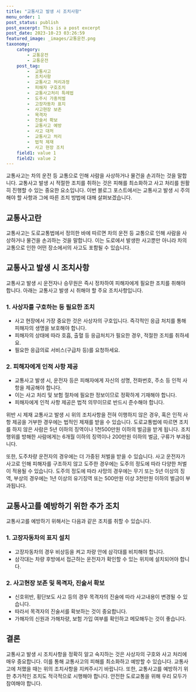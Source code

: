 ```yaml
---
title: "교통사고 발생 시 조치사항"
menu_order: 1
post_status: publish
post_excerpt: This is a post excerpt
post_date: 2023-10-23 03:26:59
featured_image: _images/교통운전.png
taxonomy:
    category:
        - 교통운전
        - 교통운전
    post_tag:
        -  교통사고
        -  조치사항
        -  교통사고 처리과정
        -  피해자 구호조치
        -  교통사고처리 특례법
        -  도주시 가중처벌
        -  고장자동차 표지
        -  사고현장 보존
        -  목격자
        -  진술서 확보
        -  교통사고 예방
        -  사고 대처
        -  교통사고 처리
        -  법적 제재
        -  사고 현장 조치
    field1: value 1
    field2: value 2
---
```




교통사고는 차의 운전 등 교통으로 인해 사람을 사상하거나 물건을 손괴하는 것을 말합니다. 교통사고 발생 시 적절한 조치를 취하는 것은 피해를 최소화하고 사고 처리를 원활히 진행할 수 있는 중요한 요소입니다. 이번 블로그 포스트에서는 교통사고 발생 시 주의해야 할 사항과 그에 따른 조치 방법에 대해 살펴보겠습니다.

## 교통사고란
교통사고는 도로교통법에서 정의한 바에 따르면 차의 운전 등 교통으로 인해 사람을 사상하거나 물건을 손괴하는 것을 말합니다. 이는 도로에서 발생한 사고뿐만 아니라 차의 교통으로 인한 어떤 장소에서의 사고도 포함될 수 있습니다.

## 교통사고 발생 시 조치사항
교통사고 발생 시 운전자나 승무원은 즉시 정차하여 피해자에게 필요한 조치를 취해야 합니다. 아래는 교통사고 발생 시 취해야 할 주요 조치사항입니다.

### 1. 사상자를 구호하는 등 필요한 조치
- 사고 현장에서 가장 중요한 것은 사상자의 구호입니다. 즉각적인 응급 처치를 통해 피해자의 생명을 보호해야 합니다.
- 피해자의 상태에 따라 호흡, 출혈 등 응급처치가 필요한 경우, 적절한 조치를 취하세요.
- 필요한 응급의료 서비스(구급차 등)를 요청하세요.

### 2. 피해자에게 인적 사항 제공
- 교통사고 발생 시, 운전자 등은 피해자에게 자신의 성명, 전화번호, 주소 등 인적 사항을 제공해야 합니다.
- 이는 사고 처리 및 보험 절차에 필요한 정보이므로 정확하게 기재해야 합니다.
- 피해자에게 인적 사항 제공은 법적 의무이므로 반드시 준수해야 합니다.

위반 시 제재
교통사고 발생 시 위의 조치사항을 전혀 이행하지 않은 경우, 혹은 인적 사항 제공을 거부한 경우에는 법적인 제재를 받을 수 있습니다. 도로교통법에 따르면 조치를 하지 않은 사람은 5년 이하의 징역이나 1천500만원 이하의 벌금을 받게 됩니다. 조치 행위를 방해한 사람에게는 6개월 이하의 징역이나 200만원 이하의 벌금, 구류가 부과됩니다.

또한, 도주차량 운전자의 경우에는 더 가중된 처벌을 받을 수 있습니다. 사고 운전자가 사고로 인해 피해자를 구조하지 않고 도주한 경우에는 도주의 정도에 따라 다양한 처벌이 적용될 수 있습니다. 도주의 정도에 따라 사망의 경우에는 무기 또는 5년 이상의 징역, 부상의 경우에는 1년 이상의 유기징역 또는 500만원 이상 3천만원 이하의 벌금이 부과됩니다.

## 교통사고를 예방하기 위한 추가 조치
교통사고를 예방하기 위해서는 다음과 같은 조치를 취할 수 있습니다.

### 1. 고장자동차의 표지 설치
- 고장자동차의 경우 비상등을 켜고 차량 안에 삼각대를 비치해야 합니다.
- 삼각대는 차량 후방에서 접근하는 운전자가 확인할 수 있는 위치에 설치되어야 합니다.

### 2. 사고현장 보존 및 목격자, 진술서 확보
- 신호위반, 횡단보도 사고 등의 경우 목격자의 진술에 따라 사고내용이 변경될 수 있습니다.
- 따라서 목격자의 진술서를 확보하는 것이 중요합니다.
- 가해자의 신원과 가해차량, 보험 가입 여부를 확인하고 메모해두는 것이 좋습니다.

## 결론
교통사고 발생 시 조치사항을 정확히 알고 숙지하는 것은 사상자의 구호와 사고 처리에 매우 중요합니다. 이를 통해 교통사고의 피해를 최소화하고 예방할 수 있습니다. 교통사고에 처했을 때는 위의 조치사항을 지켜주시기 바랍니다. 또한, 교통사고를 예방하기 위한 추가적인 조치도 적극적으로 시행해야 합니다. 안전한 도로교통을 위해 우리 모두가 참여해야 합니다.

